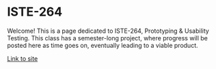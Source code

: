 # ISTE-264

Welcome! This is a page dedicated to ISTE-264, Prototyping & Usability Testing. This class has a semester-long project, where progress will be posted here as time goes on, eventually leading to a viable product.

[Link to site](https://npomana.github.io/ISTE-264/)